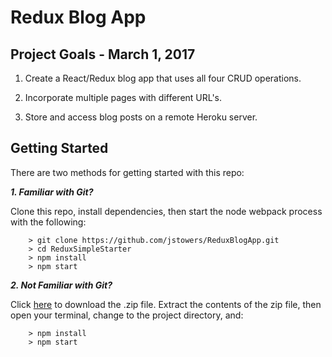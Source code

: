 # Redux Blog App #

## Project Goals - March 1, 2017

1.  Create a React/Redux blog app that uses all four CRUD operations.

2.  Incorporate multiple pages with different URL's.

3.  Store and access blog posts on a remote Heroku server.

## Getting Started

There are two methods for getting started with this repo:

***1.  Familiar with Git?***

Clone this repo, install dependencies, then start the node webpack process with the following:

```
	> git clone https://github.com/jstowers/ReduxBlogApp.git
	> cd ReduxSimpleStarter
	> npm install
	> npm start
```

***2.  Not Familiar with Git?***

Click [here](https://github.com/jstowers/ReduxBlogApp/archive/master.zip) to download the .zip file.  Extract the contents of the zip file, then open your terminal, change to the project directory, and:

```
	> npm install
	> npm start
```
